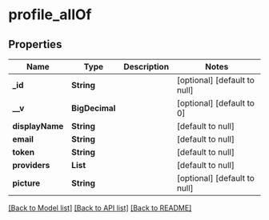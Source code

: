 # profile_allOf
## Properties

| Name | Type | Description | Notes |
|------------ | ------------- | ------------- | -------------|
| **\_id** | **String** |  | [optional] [default to null] |
| **\_\_v** | **BigDecimal** |  | [optional] [default to 0] |
| **displayName** | **String** |  | [default to null] |
| **email** | **String** |  | [default to null] |
| **token** | **String** |  | [default to null] |
| **providers** | **List** |  | [default to null] |
| **picture** | **String** |  | [optional] [default to null] |

[[Back to Model list]](../README.md#documentation-for-models) [[Back to API list]](../README.md#documentation-for-api-endpoints) [[Back to README]](../README.md)

